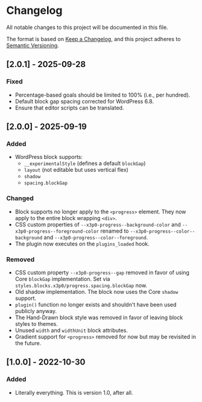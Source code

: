 # Changelog

All notable changes to this project will be documented in this file.

The format is based on [Keep a Changelog](https://keepachangelog.com),
and this project adheres to [Semantic Versioning](https://semver.org/spec/v2.0.0.html).

## [2.0.1] - 2025-09-28

### Fixed

- Percentage-based goals should be limited to 100% (i.e., per hundred).
- Default block gap spacing corrected for WordPress 6.8.
- Ensure that editor scripts can be translated.

## [2.0.0] - 2025-09-19

### Added

- WordPress block supports:
  - `__experimentalStyle` (defines a default `blockGap`)
  - `layout` (not editable but uses vertical flex)
  - `shadow`
  - `spacing.blockGap`

### Changed

- Block supports no longer apply to the `<progress>` element. They now apply to the entire block wrapping `<div>`.
- CSS custom properties of `--x3p0-progress--background-color` and `--x3p0-progress--foreground-color` renamed to `--x3p0-progress--color--background` and `--x3p0-progress--color--foreground`.
- The plugin now executes on the `plugins_loaded` hook.

### Removed

- CSS custom property `--x3p0-progress--gap` removed in favor of using Core `blockGap` implementation. Set via `styles.blocks.x3p0/progress.spacing.blockGap` now.
- Old shadow implementation. The block now uses the Core `shadow` support.
- `plugin()` function no longer exists and shouldn't have been used publicly anyway.
- The Hand-Drawn block style was removed in favor of leaving block styles to themes.
- Unused `width` and `widthUnit` block attributes.
- Gradient support for `<progress>` removed for now but may be revisited in the future.

## [1.0.0] - 2022-10-30

### Added

* Literally everything. This is version 1.0, after all.
